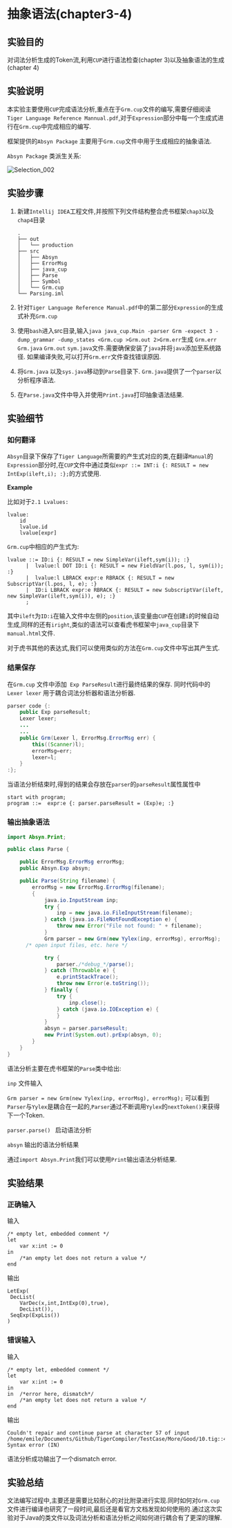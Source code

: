 # 抽象语法(chapter3-4)

##	实验目的

对词法分析生成的Token流,利用`CUP`进行语法检查(chapter 3)以及抽象语法的生成(chapter 4)

## 实验说明

本实验主要使用`CUP`完成语法分析,重点在于`Grm.cup`文件的编写,需要仔细阅读`Tiger Language Reference Mannual.pdf`,对于`Expression`部分中每一个生成式进行在`Grm.cup`中完成相应的编写.

框架提供的`Absyn Package` 主要用于`Grm.cup`文件中用于生成相应的抽象语法.

`Absyn Package` 类派生关系:

![Selection_002](Resource/Selection_002.jpg)

## 实验步骤

1. 新建`Intellij IDEA`工程文件,并按照下列文件结构整合虎书框架`chap3`以及`chap4`目录

   ```
   .
   ├── out
   │   └── production
   ├── src
   │   ├── Absyn
   │   ├── ErrorMsg
   │   ├── java_cup
   │   ├── Parse
   │   ├── Symbol
   │   └── Grm.cup
   └── Parsing.iml
   ```

2. 针对`Tiger Language Reference Manual.pdf`中的第二部分`Expression`的生成式补充`Grm.cup`

3. 使用`bash`进入src目录,输入`java java_cup.Main -parser Grm -expect 3 -dump_grammar -dump_states <Grm.cup >Grm.out 2>Grm.err`生成 `Grm.err` `Grm.java` `Grm.out` `sym.java`文件.需要确保安装了`java`并将`java`添加至系统路径. 如果编译失败,可以打开`Grm.err`文件查找错误原因.

4. 将`Grm.java` 以及`sys.java`移动到`Parse`目录下. `Grm.java`提供了一个`parser`以分析程序语法.

5. 在`Parse.java`文件中导入并使用`Print.java`打印抽象语法结果.

## 实验细节

### 如何翻译

`Absyn`目录下保存了`Tiger Language`所需要的产生式对应的类,在翻译`Manual`的`Expression`部分时,在`CUP`文件中通过类似`expr ::= INT:i {: RESULT = new IntExp(ileft,i); :};`的方式使用.

**Example**

比如对于`2.1 Lvalues:`

```
lvalue:
	id
	lvalue.id
	lvalue[expr]
```

`Grm.cup`中相应的产生式为:

```
lvalue ::= ID:i {: RESULT = new SimpleVar(ileft,sym(i)); :}
      |  lvalue:l DOT ID:i {: RESULT = new FieldVar(l.pos, l, sym(i)); :}
      |  lvalue:l LBRACK expr:e RBRACK {: RESULT = new SubscriptVar(l.pos, l, e); :}
      |  ID:i LBRACK expr:e RBRACK {: RESULT = new SubscriptVar(ileft, new SimpleVar(ileft,sym(i)), e); :}
      ;
```

其中`ileft`为`ID:i`在输入文件中左侧的`position`,该变量由`CUP`在创建`i`的时候自动生成,同样的还有`iright`,类似的语法可以查看虎书框架中`java_cup`目录下`manual.html`文件.

对于虎书其他的表达式,我们可以使用类似的方法在`Grm.cup`文件中写出其产生式.

### 结果保存

在`Grm.cup` 文件中添加` Exp ParseResult`进行最终结果的保存. 同时代码中的`Lexer lexer` 用于耦合词法分析器和语法分析器.

```java
parser code {:
	public Exp parseResult;
	Lexer lexer;
	...
    ...
	public Grm(Lexer l, ErrorMsg.ErrorMsg err) {
		this((Scanner)l);
		errorMsg=err;
		lexer=l;
	}
:};
```

当语法分析结束时,得到的结果会存放在`parser`的`parseResult`属性属性中

```
start with program;
program ::=  expr:e {: parser.parseResult = (Exp)e; :}
```

### 输出抽象语法

```java
import Absyn.Print;

public class Parse {

    public ErrorMsg.ErrorMsg errorMsg;
    public Absyn.Exp absyn;

    public Parse(String filename) {
        errorMsg = new ErrorMsg.ErrorMsg(filename);
        {
            java.io.InputStream inp;
            try {
                inp = new java.io.FileInputStream(filename);
            } catch (java.io.FileNotFoundException e) {
                throw new Error("File not found: " + filename);
            }
            Grm parser = new Grm(new Yylex(inp, errorMsg), errorMsg);
      /* open input files, etc. here */

            try {
                parser./*debug_*/parse();
            } catch (Throwable e) {
                e.printStackTrace();
                throw new Error(e.toString());
            } finally {
                try {
                    inp.close();
                } catch (java.io.IOException e) {
                }
            }
            absyn = parser.parseResult;
            new Print(System.out).prExp(absyn, 0);
        }
    }
}
```

语法分析主要在虎书框架的`Parse`类中给出:

`inp` 				文件输入

`Grm parser = new Grm(new Yylex(inp, errorMsg), errorMsg);`	可以看到`Parser`与`Yylex`是耦合在一起的,`Parser`通过不断调用`Yylex`的`nextToken()`来获得下一个Token.

`parser.parse() `		启动语法分析

`absyn`				输出的语法分析结果

通过`import Absyn.Print`我们可以使用`Print`输出语法分析结果.

## 实验结果

### 正确输入

输入

```
/* empty let, embedded comment */
let
	var x:int := 0
in
	/*an empty let does not return a value */
end

```

输出

```
LetExp(
 DecList(
 	VarDec(x,int,IntExp(0),true),
 	DecList()),
 SeqExp(ExpLis())
)
```

### 错误输入

输入

```
/* empty let, embedded comment */
let
	var x:int := 0
in
in	/*error here, dismatch*/
	/*an empty let does not return a value */
end

```

输出

```
Couldn't repair and continue parse at character 57 of input
/home/emile/Documents/Github/TigerCompiler/TestCase/More/Good/10.tig::4.3: Syntax error (IN)
```

语法分析成功输出了一个dismatch error.

## 实验总结

文法编写过程中,主要还是需要比较耐心的对比附录进行实现.同时如何对`Grm.cup`文件进行编译也研究了一段时间,最后还是看官方文档发现如何使用的.通过这次实验对于Java的类文件以及词法分析和语法分析之间如何进行耦合有了更深的理解.
